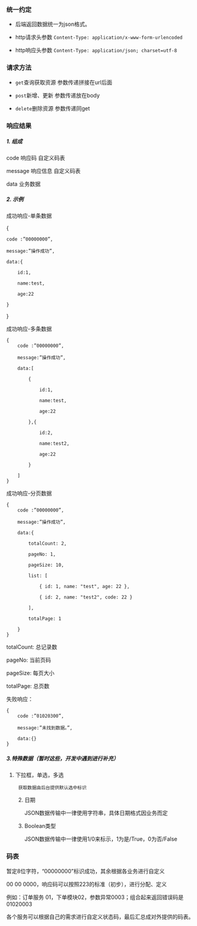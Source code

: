 ### 统一约定

* 后端返回数据统一为json格式。

* http请求头参数 `Content-Type: application/x-www-form-urlencoded`

* http响应头参数 `Content-Type: application/json; charset=utf-8`

### 请求方法

* `get`查询获取资源        参数传递拼接在url后面

* `post`新增、更新          参数传递放在body

* `delete`删除资源          参数传递同get

### 响应结果

##### 1. 组成

code 响应码    自定义码表

message 响应信息    自定义码表

data 业务数据

##### 2. 示例

成功响应-单条数据

{

```
code :”00000000”,

message:”操作成功”,

data:{

    id:1,

    name:test,

    age:22

}
```

}

成功响应-多条数据

```
{
    code :”00000000”,

    message:”操作成功”,

    data:[

        {

            id:1,

            name:test,

            age:22

        },{

            id:2,

            name:test2,

            age:22

        }

    ]
}
```

成功响应-分页数据

```
{
    code :”00000000”,

    message:”操作成功”,

    data:{

        totalCount: 2, 

        pageNo: 1, 

        pageSize: 10, 

        list: [ 

            { id: 1, name: "test", age: 22 },

            { id: 2, name: "test2", code: 22 } 

        ], 

        totalPage: 1

    }
}
```

totalCount: 总记录数

pageNo: 当前页码

pageSize: 每页大小

totalPage: 总页数

失败响应：

```
{
    code :”01020300”,

    message:”未找到数据。”,

    data:{}
}
```

##### 3.特殊数据（暂时这些，开发中遇到进行补充）

1. 下拉框，单选，多选

        获取数据由后台提供默认选中标识

   2. 日期

        JSON数据传输中一律使用字符串，具体日期格式因业务而定

   3. Boolean类型

        JSON数据传输中一律使用1/0来标示，1为是/True，0为否/False

### 码表

暂定8位字符，“00000000”标识成功，其余根据各业务进行自定义

00  00   0000，响应码可以按照223的标准（初步），进行分配、定义

例如：订单服务 01，下单模块02，参数异常0003；组合起来返回错误码是01020003

各个服务可以根据自己的需求进行自定义状态码，最后汇总成对外提供的码表。

